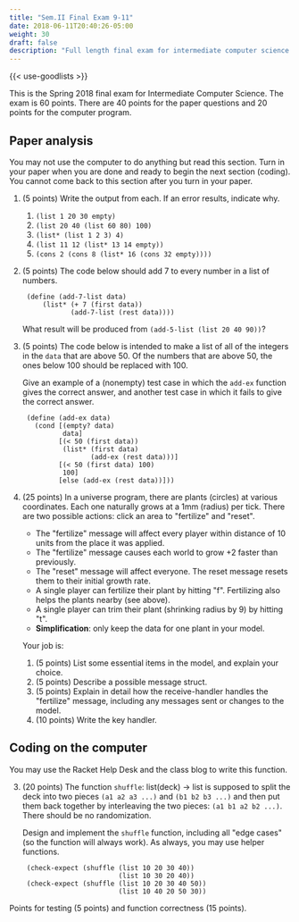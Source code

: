 ```yaml
---
title: "Sem.II Final Exam 9-11"
date: 2018-06-11T20:40:26-05:00
weight: 30
draft: false
description: "Full length final exam for intermediate computer science."
---
```


{{< use-goodlists >}}

This is the Spring 2018 final exam for Intermediate Computer Science. The exam is 60 points. There are 40 points for the paper questions and 20 points for the computer program.

## Paper analysis

You may not use the computer to do anything but read this section. Turn in your paper when you are done and ready to begin the next section (coding). You cannot come back to this section after you turn in your paper.

1. (5 points) Write the output from each. If an error results, indicate why.

    1. `(list 1 20 30 empty)`
    2. `(list 20 40 (list 60 80) 100)`
    3. `(list* (list 1 2 3) 4)`
    4. `(list 11 12 (list* 13 14 empty))`
    5. `(cons 2 (cons 8 (list* 16 (cons 32 empty))))`

2. (5 points) The code below should add 7 to every number in a list of
   numbers.
   
        (define (add-7-list data)
            (list* (+ 7 (first data))
                   (add-7-list (rest data))))
                   
    What result will be produced from `(add-5-list (list 20 40 90))`?

2. (5 points) The code below is intended to make a list of all of the
integers in the `data` that are above 50. Of the numbers that are
above 50, the ones below 100 should be replaced with 100.

    Give an example of a (nonempty) test case in which the `add-ex`
    function gives the correct answer, and another test case in which it
    fails to give the correct answer.

        (define (add-ex data)
          (cond [(empty? data) 
                 data]
                [(< 50 (first data))
                 (list* (first data) 
                        (add-ex (rest data)))]
                [(< 50 (first data) 100)
                 100]
                [else (add-ex (rest data))]))

4. (25 points) In a universe program, there are plants (circles) at various coordinates. Each one naturally grows at a 1mm (radius) per tick.  There are two possible actions: click an area to "fertilize" and "reset".

    * The "fertilize" message will affect every player within distance of 10 units from the place it was applied. 
    * The "fertilize" message causes each world to grow +2 faster than previously.
    * The "reset" message will affect everyone. The reset message resets them to their initial growth rate.
    * A single player can fertilize their plant by hitting
      "f". Fertilizing also helps the plants nearby (see above).
    * A single player can trim their plant (shrinking radius by 9) by
      hitting "t".
    * **Simplification**: only keep the data for one plant in your model.

    Your job is:

    1. (5 points) List some essential items in the model, and explain your choice.
    2. (5 points) Describe a possible message struct.
    3. (5 points) Explain in detail how the receive-handler handles
    the "fertilize" message, including any messages sent or changes 
    to the model.
    4. (10 points) Write the key handler.

## Coding on the computer

You may use the Racket Help Desk and the class blog to write this function. 

3. (20 points) The function `shuffle`: list(deck) -> list is supposed to split the deck into two pieces `(a1 a2 a3 ...)` and `(b1 b2 b3 ...)` and then put them back together by interleaving the two pieces: `(a1 b1 a2 b2 ...)`. There should be no randomization.

    Design and implement the `shuffle` function, including all "edge cases" (so the function will always work). As always, you may use helper functions.

        (check-expect (shuffle (list 10 20 30 40)) 
                               (list 10 30 20 40))
        (check-expect (shuffle (list 10 20 30 40 50))
                               (list 10 40 20 50 30))

Points for testing (5 points) and function correctness (15 points).

